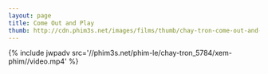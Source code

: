 ```yaml
---
layout: page
title: Come Out and Play
thumb: http://cdn.phim3s.net/images/films/thumb/chay-tron-come-out-and-play-2012.jpg
---
```

{% include jwpadv src='//phim3s.net/phim-le/chay-tron_5784/xem-phim//video.mp4' %}